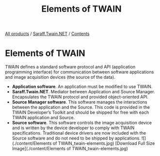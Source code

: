 ﻿---
layout: default
title: Elements of TWAIN
---
[All products](../../) / [Saraff.Twain.NET](../) / [Contents](./index.md)
# Elements of TWAIN
TWAIN defines a standard software protocol and API (application programming interface) for communication between software applications and image acquisition devices (the source of the data).
* **Application software**. An application must be modified to use TWAIN.
* **Saraff.Twain.NET**. Mediator between Application and Source Manager. Encapsulates the TWAIN protocol and provided object-oriented API.
* **Source Manager software**. This software manages the interactions between the application and the Source. This code is provided in the TWAIN Developer’s Toolkit and should be shipped for free with each TWAIN application and Source.
* **Source software**. This software controls the image acquisition device and is written by the device developer to comply with TWAIN specifications. Traditional device drivers are now included with the Source software and do not need to be shipped by applications.
![](./content/Elements of TWAIN_twain-elements.jpg)
[Download Full Size Image](./content/Elements of TWAIN_twain-elements.jpg)

